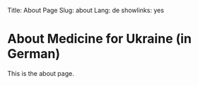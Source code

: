 Title: About Page
Slug: about
Lang: de
showlinks: yes

# About Medicine for Ukraine (in German)

This is the about page.